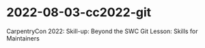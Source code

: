 # 2022-08-03-cc2022-git
CarpentryCon 2022: Skill-up: Beyond the SWC Git Lesson: Skills for Maintainers
